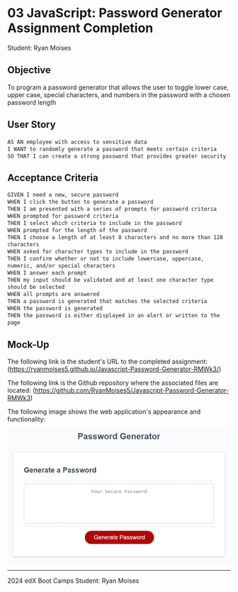 # 03 JavaScript: Password Generator Assignment Completion

Student: Ryan Moises

## Objective

To program a password generator that allows the user to toggle lower case, upper case, special characters, and numbers in the password with a chosen password length

## User Story

```
AS AN employee with access to sensitive data
I WANT to randomly generate a password that meets certain criteria
SO THAT I can create a strong password that provides greater security
```

## Acceptance Criteria

```
GIVEN I need a new, secure password
WHEN I click the button to generate a password
THEN I am presented with a series of prompts for password criteria
WHEN prompted for password criteria
THEN I select which criteria to include in the password
WHEN prompted for the length of the password
THEN I choose a length of at least 8 characters and no more than 128 characters
WHEN asked for character types to include in the password
THEN I confirm whether or not to include lowercase, uppercase, numeric, and/or special characters
WHEN I answer each prompt
THEN my input should be validated and at least one character type should be selected
WHEN all prompts are answered
THEN a password is generated that matches the selected criteria
WHEN the password is generated
THEN the password is either displayed in an alert or written to the page
```

## Mock-Up

The following link is the student's URL to the completed assignment:
(https://ryanmoises5.github.io/Javascript-Password-Generator-RMWk3/)

The following link is the Github repository where the associated files are located:
(https://github.com/RyanMoises5/Javascript-Password-Generator-RMWk3)

The following image shows the web application's appearance and functionality:

![Password Generator layout](./Assets/03-javascript-homework-demo.png)

---
2024 edX Boot Camps
Student: Ryan Moises
